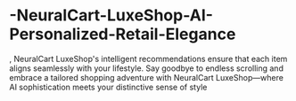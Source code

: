 # -NeuralCart-LuxeShop-AI-Personalized-Retail-Elegance
, NeuralCart LuxeShop's intelligent recommendations ensure that each item aligns seamlessly with your lifestyle. Say goodbye to endless scrolling and embrace a tailored shopping adventure with NeuralCart LuxeShop—where AI sophistication meets your distinctive sense of style
